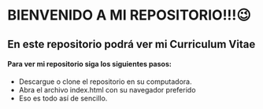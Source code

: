 # BIENVENIDO A MI REPOSITORIO!!!😉

## En este repositorio podrá ver mi Curriculum Vitae
#### Para ver mi repositorio siga los siguientes pasos:
- Descargue o clone el repositorio en su computadora.
- Abra el archivo index.html con su navegador preferido 
- Eso es todo así de sencillo.